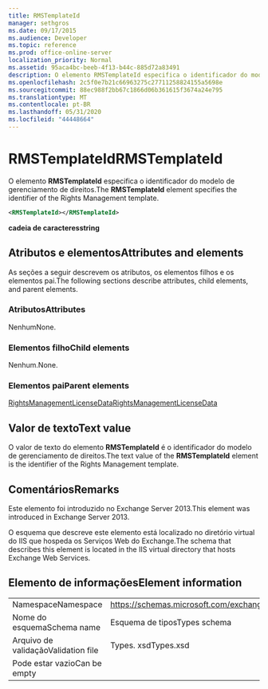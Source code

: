 ```yaml
---
title: RMSTemplateId
manager: sethgros
ms.date: 09/17/2015
ms.audience: Developer
ms.topic: reference
ms.prod: office-online-server
localization_priority: Normal
ms.assetid: 95aca4bc-beeb-4f13-b44c-885d72a83491
description: O elemento RMSTemplateId especifica o identificador do modelo de gerenciamento de direitos.
ms.openlocfilehash: 2c5f0e7b21c66963275c27711258824155a5698e
ms.sourcegitcommit: 88ec988f2bb67c1866d06b361615f3674a24e795
ms.translationtype: MT
ms.contentlocale: pt-BR
ms.lasthandoff: 05/31/2020
ms.locfileid: "44448664"
---
```

# <a name="rmstemplateid"></a><span data-ttu-id="c76dd-103">RMSTemplateId</span><span class="sxs-lookup"><span data-stu-id="c76dd-103">RMSTemplateId</span></span>

<span data-ttu-id="c76dd-104">O elemento **RMSTemplateId** especifica o identificador do modelo de gerenciamento de direitos.</span><span class="sxs-lookup"><span data-stu-id="c76dd-104">The **RMSTemplateId** element specifies the identifier of the Rights Management template.</span></span> 
  
```XML
<RMSTemplateId></RMSTemplateId>
```

 <span data-ttu-id="c76dd-105">**cadeia de caracteres**</span><span class="sxs-lookup"><span data-stu-id="c76dd-105">**string**</span></span>
## <a name="attributes-and-elements"></a><span data-ttu-id="c76dd-106">Atributos e elementos</span><span class="sxs-lookup"><span data-stu-id="c76dd-106">Attributes and elements</span></span>

<span data-ttu-id="c76dd-107">As seções a seguir descrevem os atributos, os elementos filhos e os elementos pai.</span><span class="sxs-lookup"><span data-stu-id="c76dd-107">The following sections describe attributes, child elements, and parent elements.</span></span>
  
### <a name="attributes"></a><span data-ttu-id="c76dd-108">Atributos</span><span class="sxs-lookup"><span data-stu-id="c76dd-108">Attributes</span></span>

<span data-ttu-id="c76dd-109">Nenhum</span><span class="sxs-lookup"><span data-stu-id="c76dd-109">None.</span></span>
  
### <a name="child-elements"></a><span data-ttu-id="c76dd-110">Elementos filho</span><span class="sxs-lookup"><span data-stu-id="c76dd-110">Child elements</span></span>

<span data-ttu-id="c76dd-111">Nenhum.</span><span class="sxs-lookup"><span data-stu-id="c76dd-111">None.</span></span>
  
### <a name="parent-elements"></a><span data-ttu-id="c76dd-112">Elementos pai</span><span class="sxs-lookup"><span data-stu-id="c76dd-112">Parent elements</span></span>

[<span data-ttu-id="c76dd-113">RightsManagementLicenseData</span><span class="sxs-lookup"><span data-stu-id="c76dd-113">RightsManagementLicenseData</span></span>](rightsmanagementlicensedata.md)
  
## <a name="text-value"></a><span data-ttu-id="c76dd-114">Valor de texto</span><span class="sxs-lookup"><span data-stu-id="c76dd-114">Text value</span></span>

<span data-ttu-id="c76dd-115">O valor de texto do elemento **RMSTemplateId** é o identificador do modelo de gerenciamento de direitos.</span><span class="sxs-lookup"><span data-stu-id="c76dd-115">The text value of the **RMSTemplateId** element is the identifier of the Rights Management template.</span></span> 
  
## <a name="remarks"></a><span data-ttu-id="c76dd-116">Comentários</span><span class="sxs-lookup"><span data-stu-id="c76dd-116">Remarks</span></span>

<span data-ttu-id="c76dd-117">Este elemento foi introduzido no Exchange Server 2013.</span><span class="sxs-lookup"><span data-stu-id="c76dd-117">This element was introduced in Exchange Server 2013.</span></span>
  
<span data-ttu-id="c76dd-118">O esquema que descreve este elemento está localizado no diretório virtual do IIS que hospeda os Serviços Web do Exchange.</span><span class="sxs-lookup"><span data-stu-id="c76dd-118">The schema that describes this element is located in the IIS virtual directory that hosts Exchange Web Services.</span></span>
  
## <a name="element-information"></a><span data-ttu-id="c76dd-119">Elemento de informações</span><span class="sxs-lookup"><span data-stu-id="c76dd-119">Element information</span></span>

|||
|:-----|:-----|
|<span data-ttu-id="c76dd-120">Namespace</span><span class="sxs-lookup"><span data-stu-id="c76dd-120">Namespace</span></span>  <br/> |https://schemas.microsoft.com/exchange/services/2006/types  <br/> |
|<span data-ttu-id="c76dd-121">Nome do esquema</span><span class="sxs-lookup"><span data-stu-id="c76dd-121">Schema name</span></span>  <br/> |<span data-ttu-id="c76dd-122">Esquema de tipos</span><span class="sxs-lookup"><span data-stu-id="c76dd-122">Types schema</span></span>  <br/> |
|<span data-ttu-id="c76dd-123">Arquivo de validação</span><span class="sxs-lookup"><span data-stu-id="c76dd-123">Validation file</span></span>  <br/> |<span data-ttu-id="c76dd-124">Types. xsd</span><span class="sxs-lookup"><span data-stu-id="c76dd-124">Types.xsd</span></span>  <br/> |
|<span data-ttu-id="c76dd-125">Pode estar vazio</span><span class="sxs-lookup"><span data-stu-id="c76dd-125">Can be empty</span></span>  <br/> ||
   

